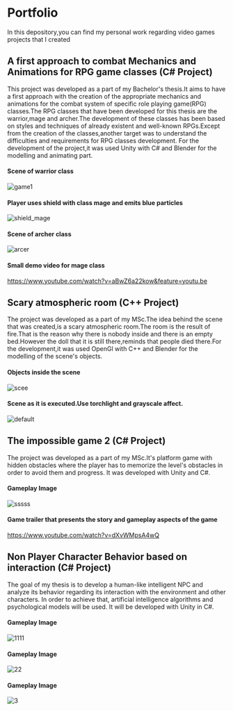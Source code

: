 # Portfolio
In this depository,you can find my personal work regarding video games projects that I created

## A first approach to combat Mechanics and Animations for RPG game classes (C# Project)
  This project was developed as a part of my Bachelor's thesis.It aims to have a first approach with the creation of the appropriate mechanics and animations for the combat system of specific role playing game(RPG) classes.The RPG classes that have been developed for this thesis are the warrior,mage and archer.The development of these classes has been based on styles and techniques of already existent and well-known RPGs.Except from the creation of the classes,another target was to understand the difficulties and requirements for RPG classes development.
  For the development of the project,it was used Unity with C# and Blender for the modelling and animating part.
  #### Scene of warrior class
  ![game1](https://user-images.githubusercontent.com/14617188/51008734-deb6eb80-1544-11e9-9421-9d8b682713a1.PNG)
  #### Player uses shield with class mage and emits blue particles
  ![shield_mage](https://user-images.githubusercontent.com/14617188/51008768-13c33e00-1545-11e9-94f0-052988e54c0b.PNG)
  #### Scene of archer class
  ![arcer](https://user-images.githubusercontent.com/14617188/51009134-d364bf80-1546-11e9-8ae1-5227d588c31c.PNG)
  #### Small demo video for mage class
  https://www.youtube.com/watch?v=aBwZ6a22kow&feature=youtu.be

## Scary atmospheric room (C++ Project)
  The project was developed as a part of my MSc.The idea behind the scene that was created,is a scary atmospheric room.The room is the result of fire.That is the reason why there is nobody inside and there is an empty bed.However the doll that it is still there,reminds that people died there.For the development,it was used OpenGl with C++ and Blender for the modelling of the scene's objects.
 #### Objects inside the scene
![scee](https://user-images.githubusercontent.com/14617188/51009565-8c77c980-1548-11e9-9834-baff23144e39.PNG)
 #### Scene as it is executed.Use torchlight and grayscale affect.
![default](https://user-images.githubusercontent.com/14617188/51009613-b6c98700-1548-11e9-9823-217c111db189.PNG)


## The impossible game 2 (C# Project)
  The project was developed as a part of my MSc.It's platform game with hidden obstacles where the player has to memorize the level's obstacles in order to avoid them and progress. It was developed with Unity and C#.
 #### Gameplay Image
![sssss](https://user-images.githubusercontent.com/14617188/55205604-7da9c600-51cb-11e9-8938-8f0fa1a744e7.PNG)  
 #### Game trailer that presents the story and gameplay aspects of the game
  https://www.youtube.com/watch?v=dXvWMpsA4wQ

## Non Player Character Behavior based on interaction (C# Project)
 The goal of my thesis is to develop a human-like intelligent NPC and analyze its behavior regarding its interaction with the environment and other characters. In order to achieve that, artificial intelligence algorithms and psychological models will be used. It will be developed with Unity in C#.
  #### Gameplay Image
 ![1111](https://user-images.githubusercontent.com/14617188/61522158-775d8500-aa1a-11e9-825c-32ed1c56dee1.PNG)
  #### Gameplay Image
![22](https://user-images.githubusercontent.com/14617188/61522205-90fecc80-aa1a-11e9-8362-70bf2dffb0dd.PNG)
 #### Gameplay Image
![3](https://user-images.githubusercontent.com/14617188/61522258-b095f500-aa1a-11e9-9188-cc06e31751f6.PNG)


